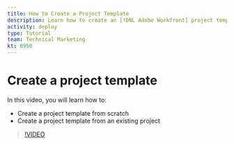 ```yaml
---
title: How to Create a Project Template
description: Learn how to create an [!DNL Adobe Workfront] project template from scratch and from an existing project. Learn about using Blueprints to create templates.
activity: deploy
type: Tutorial
team: Technical Marketing
kt: 8950
---
```

# Create a project template

In this video, you will learn how to:

* Create a project template from scratch
* Create a project template from an existing project

>[!VIDEO](https://video.tv.adobe.com/v/335210/?quality=12)
